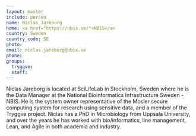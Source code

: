```yaml
---
layout: master
include: person
name: Niclas Jareborg
home: <a href="https://nbis.se/">NBIS</a>
country: Sweden
country_code: SE
photo:
email: niclas.jareborg@nbis.se
phone:
groups:
  tryggve:
  staff:
---
```


Niclas Jareborg is located at SciLifeLab in Stockholm, Sweden where he is the
Data Manager at the National Bioinformatics Infrastructure Sweden - NBIS. He is
the system owner representative of the Mosler secure computing system for
research using sensitive data, and a member of the Tryggve project. Niclas has a
PhD in Microbiology from Uppsala University, and over the years he has worked
with bio/informatics, line management, Lean, and Agile in both academia and
industry.
